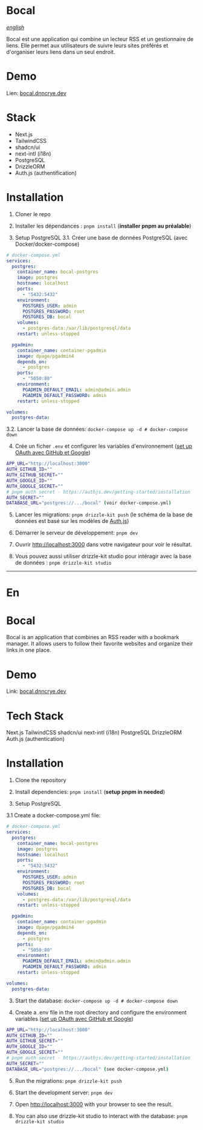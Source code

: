 # Bocal
[*english*](#En)

Bocal est une application qui combine un lecteur RSS et un gestionnaire de liens.
Elle permet aux utilisateurs de suivre leurs sites préférés et d'organiser leurs liens dans un seul endroit.

# Demo
Lien: [bocal.dnncrye.dev](https://bocal.dnncrye.dev)

# Stack

- Next.js
- TailwindCSS
- shadcn/ui
- next-intl (i18n)
- PostgreSQL
- DrizzleORM
- Auth.js (authentification)

# Installation

1. Cloner le repo

2. Installer les dépendances : `pnpm install` (**installer pnpm au préalable**)

3. Setup PostgreSQL
  3.1. Créer une base de données PostgreSQL (avec Docker/docker-compose)
  ```yml
  # docker-compose.yml
  services:
    postgres:
      container_name: bocal-postgres
      image: postgres
      hostname: localhost
      ports:
        - "5432:5432"
      environment:
        POSTGRES_USER: admin
        POSTGRES_PASSWORD: root
        POSTGRES_DB: bocal
      volumes:
        - postgres-data:/var/lib/postgresql/data
      restart: unless-stopped

    pgadmin:
      container_name: container-pgadmin
      image: dpage/pgadmin4
      depends_on:
        - postgres
      ports:
        - "5050:80"
      environment:
        PGADMIN_DEFAULT_EMAIL: admin@admin.admin
        PGADMIN_DEFAULT_PASSWORD: admin
      restart: unless-stopped

  volumes:
    postgres-data:
  ```

  3.2. Lancer la base de données: `docker-compose up -d # docker-compose down`

4. Crée un ficher `.env` et configurer les variables d'environnement ([set up OAuth avec GitHub et Google](https://authjs.dev/getting-started/authentication/oauth))
```bash
APP_URL="http://localhost:3000"
AUTH_GITHUB_ID=""
AUTH_GITHUB_SECRET=""
AUTH_GOOGLE_ID=""
AUTH_GOOGLE_SECRET=""
# pnpm auth secret - https://authjs.dev/getting-started/installation
AUTH_SECRET=""
DATABASE_URL="postgres://.../bocal" (voir docker-compose.yml)
```

5. Lancer les migrations: `pnpm drizzle-kit push` (le schéma de la base de données est basé sur les modèles de [Auth.js](https://authjs.dev/))

6. Démarrer le serveur de développement: `pnpm dev`

7. Ouvrir [http://localhost:3000](http://localhost:3000) dans votre navigateur pour voir le résultat.

8. Vous pouvez aussi utiliser drizzle-kit studio pour intéragir avec la base de données : `pnpm drizzle-kit studio`

---
# En

# Bocal

Bocal is an application that combines an RSS reader with a bookmark manager. It allows users to follow their favorite websites and organize their links in one place.

# Demo
Link: [bocal.dnncrye.dev](https://bocal.dnncrye.dev)

# Tech Stack

Next.js
TailwindCSS
shadcn/ui
next-intl (i18n)
PostgreSQL
DrizzleORM
Auth.js (authentication)

# Installation

1. Clone the repository

2. Install dependencies: `pnpm install` (**setup pnpm in needed**)

3. Setup PostgreSQL

  3.1 Create a docker-compose.yml file:
  ```yml
  # docker-compose.yml
  services:
    postgres:
      container_name: bocal-postgres
      image: postgres
      hostname: localhost
      ports:
        - "5432:5432"
      environment:
        POSTGRES_USER: admin
        POSTGRES_PASSWORD: root
        POSTGRES_DB: bocal
      volumes:
        - postgres-data:/var/lib/postgresql/data
      restart: unless-stopped

    pgadmin:
      container_name: container-pgadmin
      image: dpage/pgadmin4
      depends_on:
        - postgres
      ports:
        - "5050:80"
      environment:
        PGADMIN_DEFAULT_EMAIL: admin@admin.admin
        PGADMIN_DEFAULT_PASSWORD: admin
      restart: unless-stopped

  volumes:
    postgres-data:
  ```
  3. Start the database: `docker-compose up -d # docker-compose down`

4. Create a .env file in the root directory and configure the environment variables ([set up OAuth avec GitHub et Google](https://authjs.dev/getting-started/authentication/oauth))
```bash
APP_URL="http://localhost:3000"
AUTH_GITHUB_ID=""
AUTH_GITHUB_SECRET=""
AUTH_GOOGLE_ID=""
AUTH_GOOGLE_SECRET=""
# pnpm auth secret - https://authjs.dev/getting-started/installation
AUTH_SECRET=""
DATABASE_URL="postgres://.../bocal" (see docker-compose.yml)
```

5. Run the migrations: `pnpm drizzle-kit push`

6. Start the development server: `pnpm dev`

7. Open [http://localhost:3000](http://localhost:3000) with your browser to see the result.

8. You can also use drizzle-kit studio to interact with the database: `pnpm drizzle-kit studio`
